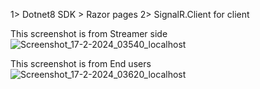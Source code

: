 1> Dotnet8 SDK > Razor pages 
2> SignalR.Client for client

This screenshot is from Streamer side 
![Screenshot_17-2-2024_03540_localhost](https://github.com/SteveSankar/Ascii-VedioStreamingWithSignalR/assets/134512572/98437730-8076-4ac6-a23a-9699b303725f)

This screenshot is from End users
![Screenshot_17-2-2024_03620_localhost](https://github.com/SteveSankar/Ascii-VedioStreamingWithSignalR/assets/134512572/d3a09f26-306b-4387-91b9-fe26fe0ef534)


